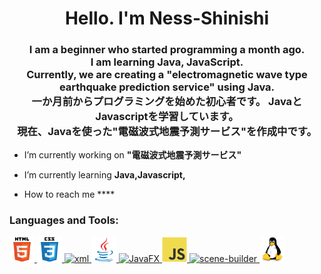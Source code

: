 <h1 align="center">Hello. I'm Ness-Shinishi</h1>
<h3 align="center">I am a beginner who started programming a month ago.<br> I am learning Java, JavaScript.<br> Currently, we are creating a "electromagnetic wave type earthquake prediction service" using Java.<br>一か月前からプログラミングを始めた初心者です。 JavaとJavascriptを学習しています。<br> 現在、Javaを使った"電磁波式地震予測サービス"を作成中です。</h3>

- I’m currently working on **"電磁波式地震予測サービス"**

- I’m currently learning **Java,Javascript,**

- How to reach me ****



<h3 align="left">Languages and Tools:</h3>
<p align="left"><a href="https://www.w3.org/html/" target="_blank" rel="noreferrer"> <img src="https://raw.githubusercontent.com/devicons/devicon/master/icons/html5/html5-original-wordmark.svg" alt="html5" width="40" height="40"/> </a> <a href="https://www.w3schools.com/css/" target="_blank" rel="noreferrer"> <img src="https://raw.githubusercontent.com/devicons/devicon/master/icons/css3/css3-original-wordmark.svg" alt="css3" width="40" height="40"/> </a> <a href="https://www.w3.org/XML/" target="_blank" rel="noreferrer"> <img src="https://pic.onlinewebfonts.com/svg/img_476717.png" alt="xml" width="40" height="40"/> </a> 
<a href="https://www.java.com" target="_blank" rel="noreferrer"> <img src="https://raw.githubusercontent.com/devicons/devicon/master/icons/java/java-original.svg" alt="java" width="40" height="40"/> </a> 
<a href="https://openjfx.io/" target="_blank" rel="noreferrer"> <img src="https://upload.wikimedia.org/wikipedia/commons/thumb/3/30/JavaFX_text_logo.png/330px-JavaFX_text_logo.png" alt="JavaFX" width="93.6" height="40"/> </a> 
<a href="https://developer.mozilla.org/en-US/docs/Web/JavaScript" target="_blank" rel="noreferrer"> <img src="https://raw.githubusercontent.com/devicons/devicon/master/icons/javascript/javascript-original.svg" alt="javascript" width="40" height="40"/> </a> 
<a href="https://gluonhq.com/products/scene-builder/" target="_blank" rel="noreferrer"> <img src="https://i2.wp.com/gluonhq.com/wp-content/uploads/2015/02/SceneBuilderLogo.png?fit=781%2C781&ssl=1" alt="scene-builder" width="40" height="40"/> </a> 
 <a href="https://www.linux.org/" target="_blank" rel="noreferrer"> <img src="https://raw.githubusercontent.com/devicons/devicon/master/icons/linux/linux-original.svg" alt="linux" width="40" height="40"/> </a> </p>
